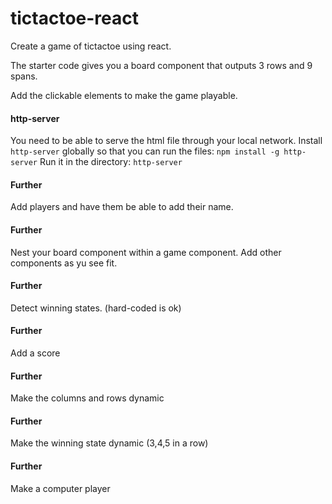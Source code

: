 # tictactoe-react

Create a game of tictactoe using react.

The starter code gives you a board component that outputs 3 rows and 9 spans.

Add the clickable elements to make the game playable.

#### http-server
You need to be able to serve the html file through your local network.
Install `http-server` globally so that you can run the files: `npm install -g http-server`
Run it in the directory: `http-server`


#### Further
Add players and have them be able to add their name.

#### Further
Nest your board component within a game component. Add other components as yu see fit.

#### Further
Detect winning states. (hard-coded is ok)

#### Further
Add a score

#### Further
Make the columns and rows dynamic

#### Further
Make the winning state dynamic (3,4,5 in a row)

#### Further
Make a computer player
